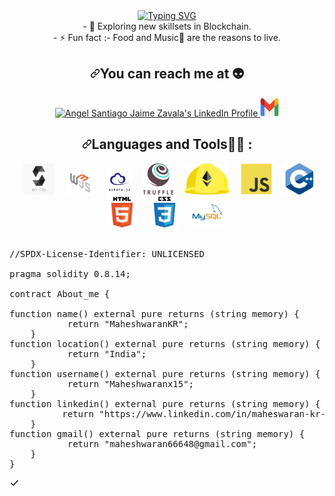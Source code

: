 <div align= center><a href="https://git.io/typing-svg"><img src="https://readme-typing-svg.herokuapp.com?size=050&duration=3000&color=00F701&background=FFFFFF00&center=true&vCenter=true&width=1012&height=52&lines=Hello+world..!+I'm+Mahesh;I'm+a+Blockchain+developer..!" alt="Typing SVG" /></a></div>
<div align = "center">- 🔭 Exploring new skillsets in Blockchain. </div>
<div align = "center">- ⚡ Fun fact :- Food and Music🎵 are the reasons to live. </div>

<h2 align="center" dir="auto"><a id="user-content-you-can-reach-me-at-alien" class="anchor" aria-hidden="true" href="#you-can-reach-me-at-alien"><svg class="octicon octicon-link" viewBox="0 0 16 16" version="1.1" width="16" height="16" aria-hidden="true"><path fill-rule="evenodd" d="M7.775 3.275a.75.75 0 001.06 1.06l1.25-1.25a2 2 0 112.83 2.83l-2.5 2.5a2 2 0 01-2.83 0 .75.75 0 00-1.06 1.06 3.5 3.5 0 004.95 0l2.5-2.5a3.5 3.5 0 00-4.95-4.95l-1.25 1.25zm-4.69 9.64a2 2 0 010-2.83l2.5-2.5a2 2 0 012.83 0 .75.75 0 001.06-1.06 3.5 3.5 0 00-4.95 0l-2.5 2.5a3.5 3.5 0 004.95 4.95l1.25-1.25a.75.75 0 00-1.06-1.06l-1.25 1.25a2 2 0 01-2.83 0z"></path></svg></a>You can reach me at <g-emoji class="g-emoji" alias="alien" fallback-src="https://github.githubassets.com/images/icons/emoji/unicode/1f47d.png">👽</g-emoji></h2>
<p align="center" dir="auto">
  <a href="https://www.linkedin.com/in/maheswaran-kr-a11a5b175" rel="nofollow">
    <img src="https://camo.githubusercontent.com/e591fde37567a32e51fb1b98924f4df8e45199dca985500749e2a9938fa3e322/68747470733a2f2f7777772e766563746f726c6f676f2e7a6f6e652f6c6f676f732f6c696e6b6564696e2f6c696e6b6564696e2d69636f6e2e737667" alt="Angel Santiago Jaime Zavala's LinkedIn Profile" height="30" width="30" data-canonical-src="https://www.vectorlogo.zone/logos/linkedin/linkedin-icon.svg" style="max-width: 100%;">
  </a>
  <a href="https://mail.google.com/mail/u/0/#inbox?compose=new" rel="nofollow">
    <img src="https://github.com/Maheswaranx15/Logo/blob/6d863204738aca5e4d028a6dcf43114cb2d09595/Gmail.png" alt="Gmail" height="30" width="30" data-canonical-src="https://www.vectorlogo.zone/logos/linkedin/linkedin-icon.svg" style="max-width: 100%;">
  </a>
</p>
<div align="center">
<h2 dir="auto"><a id="user-content-what-i-am-good-at--" class="anchor" aria-hidden="true" href="#what-i-am-good-at--"><svg class="octicon octicon-link" viewBox="0 0 16 16" version="1.1" width="16" height="16" aria-hidden="true"><path fill-rule="evenodd" d="M7.775 3.275a.75.75 0 001.06 1.06l1.25-1.25a2 2 0 112.83 2.83l-2.5 2.5a2 2 0 01-2.83 0 .75.75 0 00-1.06 1.06 3.5 3.5 0 004.95 0l2.5-2.5a3.5 3.5 0 00-4.95-4.95l-1.25 1.25zm-4.69 9.64a2 2 0 010-2.83l2.5-2.5a2 2 0 012.83 0 .75.75 0 001.06-1.06 3.5 3.5 0 00-4.95 0l-2.5 2.5a3.5 3.5 0 004.95 4.95l1.25-1.25a.75.75 0 00-1.06-1.06l-1.25 1.25a2 2 0 01-2.83 0z"></path></svg></a>Languages and Tools<g-emoji class="g-emoji" alias="technologist" fallback-src="https://github.githubassets.com/images/icons/emoji/unicode/1f9d1-1f4bb.png">🧑‍💻</g-emoji> :</h2>
<code> <a target="_blank" rel="noopener noreferrer" href="https://docs.soliditylang.org/en/v0.8.15/"><img height="50" src="https://github.com/Maheswaranx15/Logo/blob/55fa530d7ce9c78e5a268d6cdca079d43c3faa29/soliditywhite.jpg" style="max-width: 100%;"></a> </code>
<code> <a target="_blank" rel="noopener noreferrer" href="https://web3js.readthedocs.io/en/v1.7.4/"><img height="40" src="https://github.com/Maheswaranx15/Logo/blob/55fa530d7ce9c78e5a268d6cdca079d43c3faa29/web3.jpeg" style="max-width: 100%;"></a> </code>
<code> <a target="_blank" rel="noopener noreferrer" href="https://docs.ethers.io/v5/"><img height="40" src="https://github.com/Maheswaranx15/Logo/blob/55fa530d7ce9c78e5a268d6cdca079d43c3faa29/ethersjs.png" style="max-width: 100%;"></a> </code>
<code> <a target="_blank" rel="noopener noreferrer" href="https://trufflesuite.com/"><img height="50" src="https://github.com/Maheswaranx15/Logo/blob/55fa530d7ce9c78e5a268d6cdca079d43c3faa29/truffle.png" style="max-width: 100%;"></a> </code>
<code> <a target="_blank" rel="noopener noreferrer" href="https://hardhat.org/"><img height="50" src="https://github.com/Maheswaranx15/Logo/blob/55fa530d7ce9c78e5a268d6cdca079d43c3faa29/hardhat.png" style="max-width: 100%;"></a> </code>
<code> <a target="_blank" rel="noopener noreferrer" href="https://developer.mozilla.org/en-US/docs/Web/JavaScript"><img height="50" src="https://raw.githubusercontent.com/devicons/devicon/master/icons/javascript/javascript-original.svg" style="max-width: 100%;"></a> </code> 
<code> <a target="_blank" rel="noopener noreferrer" href="https://www.cprogramming.com/"><img height="50" src="https://raw.githubusercontent.com/devicons/devicon/master/icons/cplusplus/cplusplus-original.svg" style="max-width: 100%;"></a> </code>
<code> <a target="_blank" rel="noopener noreferrer" href="https://developer.mozilla.org/en-US/docs/Glossary/HTML5"><img height="50" src="https://raw.githubusercontent.com/devicons/devicon/master/icons/html5/html5-original-wordmark.svg" style="max-width: 100%;"></a> </code>
<code> <a target="_blank" rel="noopener noreferrer" href="https://www.w3schools.com/css/"><img height="50" src="https://raw.githubusercontent.com/devicons/devicon/master/icons/css3/css3-original-wordmark.svg" style="max-width: 100%;"></a> </code> 
<code> <a target="_blank" rel="noopener noreferrer" href="https://www.mysql.com/"><img height="50" src="https://raw.githubusercontent.com/devicons/devicon/master/icons/mysql/mysql-original-wordmark.svg" style="max-width: 100%;"></a> </code></div>
<div>
  &nbsp;
<div class="highlight highlight-source-solidity notranslate position-relative overflow-auto"><pre><span class="pl-c">//SPDX-License-Identifier: UNLICENSED</span>
<span class="pl-en"> </span>
<span class="pl-k">pragma solidity</span> <span class="pl-k"&gt;/span><span class="pl-c1">0.8.14</span><span class="pl-k"&lt;</span>;
<span class="pl-en"> </span>
<span class="pl-k">contract</span> <span class="pl-en">About_me</span> {
<span class="pl-en"> </span>
<span class="pl-k">function<span class="pl-en"> name</span></span>() <span class="pl-k">external</span> <span class="pl-k">pure</span> <span class="pl-k">returns</span> (<span class="pl-c1">string</span> <span class="pl-k">memory</span>) {
        <span class="pl-k">   return</span> <span class="pl-s">"MaheshwaranKR"</span>;
    }
<span class="pl-k">function<span class="pl-en"> location</span></span>() <span class="pl-k">external</span> <span class="pl-k">pure</span> <span class="pl-k">returns</span> (<span class="pl-c1">string</span> <span class="pl-k">memory</span>) {
        <span class="pl-k">   return</span> <span class="pl-s">"India"</span>;
    }
<span class="pl-k">function<span class="pl-en"> username</span></span>() <span class="pl-k">external</span> <span class="pl-k">pure</span> <span class="pl-k">returns</span> (<span class="pl-c1">string</span> <span class="pl-k">memory</span>) {
        <span class="pl-k">   return</span> <span class="pl-s">"Maheshwaranx15"</span>;
    }
<span class="pl-k">function<span class="pl-en"> linkedin</span></span>() <span class="pl-k">external</span> <span class="pl-k">pure</span> <span class="pl-k">returns</span> (<span class="pl-c1">string</span> <span class="pl-k">memory</span>) {
       <span class="pl-k">   return</span> <span class="pl-s"><href = "https://www.linkedin.com/in/maheswaran-kr-a11a5b175"></href>"https://www.linkedin.com/in/maheswaran-kr-a11a5b175"</span>;
    }
<span class="pl-k">function<span class="pl-en"> gmail</span></span>() <span class="pl-k">external</span> <span class="pl-k">pure</span> <span class="pl-k">returns</span> (<span class="pl-c1">string</span> <span class="pl-k">memory</span>) {
        <span class="pl-k">   return</span> <span class="pl-s">"maheshwaran66648@gmail.com"</span>;
    }
}
</pre>
  <div class="zeroclipboard-container position-absolute right-0 top-0">
    <clipboard-copy aria-label="Copy" class="ClipboardButton btn js-clipboard-copy m-2 p-0 tooltipped-no-delay" data-copy-feedback="Copied!" data-tooltip-direction="w" value="
//SPDX-License-Identifier: UNLICENSED 
pragma solidity 0.8.15;

contract About_me {

    function name() external pure returns(string memory) {
        return "MaheshwaranKR";
    }

    function location() external pure returns(string memory) {
        return "India";
    }

    function username() external pure returns(string memory) {
        return "Maheshwaranx15";
    }

    function linkedin() external pure returns(string memory) {
        return "https://www.linkedin.com/in/maheswaran-kr-a11a5b175";
    }

    function gmail() external pure returns(string memory) {
        return "maheshwaran66648@gmail.com";
    }

}" tabindex="0" role="button">
    <svg aria-hidden="true" height="16" viewBox="0 0 16 16" version="1.1" width="16" data-view-component="true" class="octicon octicon-copy js-clipboard-copy-icon m-2">
    <path fill-rule="evenodd" d="M0 6.75C0 5.784.784 5 1.75 5h1.5a.75.75 0 010 1.5h-1.5a.25.25 0 00-.25.25v7.5c0 .138.112.25.25.25h7.5a.25.25 0 00.25-.25v-1.5a.75.75 0 011.5 0v1.5A1.75 1.75 0 019.25 16h-7.5A1.75 1.75 0 010 14.25v-7.5z"></path><path fill-rule="evenodd" d="M5 1.75C5 .784 5.784 0 6.75 0h7.5C15.216 0 16 .784 16 1.75v7.5A1.75 1.75 0 0114.25 11h-7.5A1.75 1.75 0 015 9.25v-7.5zm1.75-.25a.25.25 0 00-.25.25v7.5c0 .138.112.25.25.25h7.5a.25.25 0 00.25-.25v-7.5a.25.25 0 00-.25-.25h-7.5z"></path>
</svg>
      <svg aria-hidden="true" height="16" viewBox="0 0 16 16" version="1.1" width="16" data-view-component="true" class="octicon octicon-check js-clipboard-check-icon color-fg-success d-none m-2">
    <path fill-rule="evenodd" d="M13.78 4.22a.75.75 0 010 1.06l-7.25 7.25a.75.75 0 01-1.06 0L2.22 9.28a.75.75 0 011.06-1.06L6 10.94l6.72-6.72a.75.75 0 011.06 0z"></path>
</svg>
    </clipboard-copy>
  </div></div>
